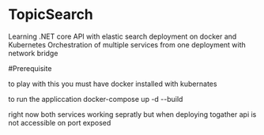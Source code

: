# TopicSearch
Learning .NET core API with elastic search deployment on docker and Kubernetes
Orchestration of multiple services from one deployment with network bridge


#Prerequisite

to play with this you must have docker installed with kubernates

to run the appliccation
docker-compose up -d --build


right now both services working sepratly but when deploying togather api is not accessible on port exposed
